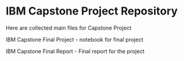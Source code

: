 # IBM Capstone Project Repository
Here are collected main files for Capstone Project

IBM Capstone Final Project - notebook for final project

IBM Capstone Final Report - Final report for the project
